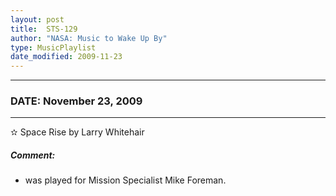 ```yaml
---
layout: post
title:  STS-129
author: "NASA: Music to Wake Up By"
type: MusicPlaylist
date_modified: 2009-11-23
---
```


----
### DATE: November 23, 2009
----
✫ Space Rise by Larry Whitehair

##### Comment:
* was played for Mission Specialist Mike Foreman.
